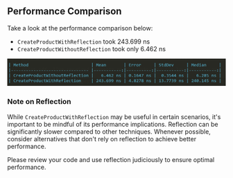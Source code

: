 ## Performance Comparison

Take a look at the performance comparison below:

- `CreateProductWithReflection` took 243.699 ns
- `CreateProductWithoutReflection` took only 6.462 ns

![Benchmark Results](benchmark-results.png)

### Note on Reflection

While `CreateProductWithReflection` may be useful in certain scenarios, it's important to be mindful of its performance implications. Reflection can be significantly slower compared to other techniques. Whenever possible, consider alternatives that don't rely on reflection to achieve better performance.

Please review your code and use reflection judiciously to ensure optimal performance.
